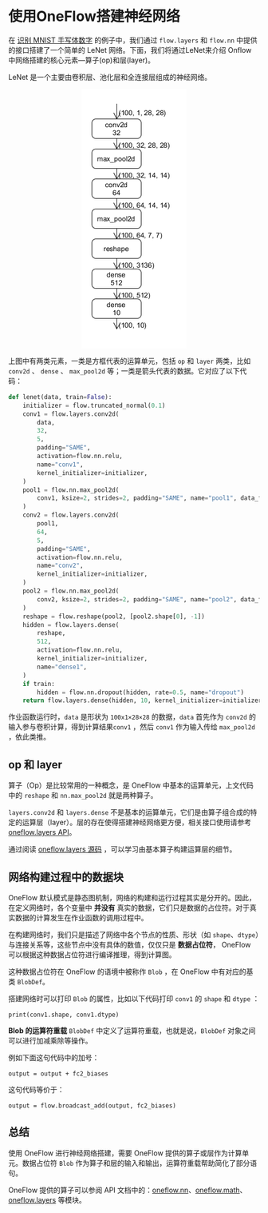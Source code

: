 # 使用OneFlow搭建神经网络

在 [识别 MNIST 手写体数字](../quick_start/lenet_mnist.md) 的例子中，我们通过 `flow.layers` 和 `flow.nn` 中提供的接口搭建了一个简单的 LeNet 网络。下面，我们将通过LeNet来介绍 Onflow 中网络搭建的核心元素—算子(op)和层(layer)。

LeNet 是一个主要由卷积层、池化层和全连接层组成的神经网络。

<div align="center">
<img src="imgs/lenet.png" align='center'/>
</div>

上图中有两类元素，一类是方框代表的运算单元，包括 `op` 和 `layer` 两类，比如 `conv2d` 、 `dense` 、 `max_pool2d` 等；一类是箭头代表的数据。它对应了以下代码：

```python
def lenet(data, train=False):
    initializer = flow.truncated_normal(0.1)
    conv1 = flow.layers.conv2d(
        data,
        32,
        5,
        padding="SAME",
        activation=flow.nn.relu,
        name="conv1",
        kernel_initializer=initializer,
    )
    pool1 = flow.nn.max_pool2d(
        conv1, ksize=2, strides=2, padding="SAME", name="pool1", data_format="NCHW"
    )
    conv2 = flow.layers.conv2d(
        pool1,
        64,
        5,
        padding="SAME",
        activation=flow.nn.relu,
        name="conv2",
        kernel_initializer=initializer,
    )
    pool2 = flow.nn.max_pool2d(
        conv2, ksize=2, strides=2, padding="SAME", name="pool2", data_format="NCHW"
    )
    reshape = flow.reshape(pool2, [pool2.shape[0], -1])
    hidden = flow.layers.dense(
        reshape,
        512,
        activation=flow.nn.relu,
        kernel_initializer=initializer,
        name="dense1",
    )
    if train:
        hidden = flow.nn.dropout(hidden, rate=0.5, name="dropout")
    return flow.layers.dense(hidden, 10, kernel_initializer=initializer, name="dense2")
```

作业函数运行时，`data` 是形状为 `100x1×28×28` 的数据，`data` 首先作为 `conv2d` 的输入参与卷积计算，得到计算结果`conv1` ，然后 `conv1` 作为输入传给 `max_pool2d` ，依此类推。

## op 和 layer
算子（Op）是比较常用的一种概念，是 OneFlow 中基本的运算单元，上文代码中的 `reshape` 和 `nn.max_pool2d` 就是两种算子。

`layers.conv2d` 和 `layers.dense` 不是基本的运算单元，它们是由算子组合成的特定的运算层（layer）。层的存在使得搭建神经网络更方便，相关接口使用请参考 [oneflow.layers API](https://oneflow.readthedocs.io/en/master/layers.html)。

通过阅读 [oneflow.layers 源码](https://github.com/Oneflow-Inc/oneflow/blob/master/oneflow/python/ops/layers.py) ，可以学习由基本算子构建运算层的细节。

## 网络构建过程中的数据块
OneFlow 默认模式是静态图机制，网络的构建和运行过程其实是分开的。因此，在定义网络时，各个变量中 **并没有** 真实的数据，它们只是数据的占位符。对于真实数据的计算发生在作业函数的调用过程中。

在构建网络时，我们只是描述了网络中各个节点的性质、形状（如 `shape`、`dtype`）与连接关系等，这些节点中没有具体的数值，仅仅只是 **数据占位符**， OneFlow 可以根据这种数据占位符进行编译推理，得到计算图。

这种数据占位符在 OneFlow 的语境中被称作 `Blob` ，在 OneFlow 中有对应的基类 `BlobDef`。

搭建网络时可以打印 `Blob` 的属性，比如以下代码打印 `conv1` 的 `shape` 和 `dtype` ：
```
print(conv1.shape, conv1.dtype)
```

**Blob 的运算符重载**
`BlobDef` 中定义了运算符重载，也就是说，`BlobDef` 对象之间可以进行加减乘除等操作。

例如下面这句代码中的加号：

```
output = output + fc2_biases
```
这句代码等价于：
```
output = flow.broadcast_add(output, fc2_biases)
```

## 总结
使用 OneFlow 进行神经网络搭建，需要 OneFlow 提供的算子或层作为计算单元。数据占位符 `Blob` 作为算子和层的输入和输出，运算符重载帮助简化了部分语句。

OneFlow 提供的算子可以参阅 API 文档中的：[oneflow.nn](https://oneflow.readthedocs.io/en/master/nn.html)、[oneflow.math](https://oneflow.readthedocs.io/en/master/math.html)、[oneflow.layers](https://oneflow.readthedocs.io/en/master/layers.html) 等模块。
